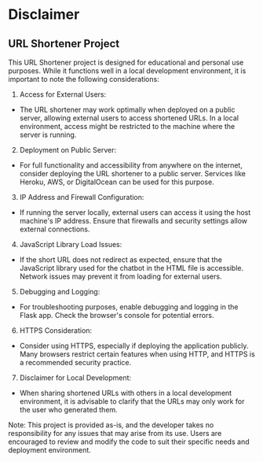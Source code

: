 # Disclaimer
## URL Shortener Project

This URL Shortener project is designed for educational and personal use purposes. While it functions well in a local development environment, it is important to note the following considerations:

1. Access for External Users:

* The URL shortener may work optimally when deployed on a public server, allowing external users to access shortened URLs. In a local environment, access might be restricted to the machine where the server is running.

2. Deployment on Public Server:

* For full functionality and accessibility from anywhere on the internet, consider deploying the URL shortener to a public server. Services like Heroku, AWS, or DigitalOcean can be used for this purpose.
3. IP Address and Firewall Configuration:

* If running the server locally, external users can access it using the host machine's IP address. Ensure that firewalls and security settings allow external connections.
4. JavaScript Library Load Issues:

* If the short URL does not redirect as expected, ensure that the JavaScript library used for the chatbot in the HTML file is accessible. Network issues may prevent it from loading for external users.
5. Debugging and Logging:

* For troubleshooting purposes, enable debugging and logging in the Flask app. Check the browser's console for potential errors.
6. HTTPS Consideration:

* Consider using HTTPS, especially if deploying the application publicly. Many browsers restrict certain features when using HTTP, and HTTPS is a recommended security practice.
7. Disclaimer for Local Development:

* When sharing shortened URLs with others in a local development environment, it is advisable to clarify that the URLs may only work for the user who generated them.

Note: This project is provided as-is, and the developer takes no responsibility for any issues that may arise from its use. Users are encouraged to review and modify the code to suit their specific needs and deployment environment.
